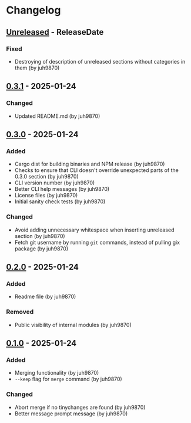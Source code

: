 # Changelog

<!-- next-header -->

## [Unreleased] - ReleaseDate

### Fixed

- Destroying of description of unreleased sections without categories in them (by juh9870)

## [0.3.1] - 2025-01-24

### Changed

- Updated README.md (by juh9870)

## [0.3.0] - 2025-01-24

### Added

- Cargo dist for building binaries and NPM release (by juh9870)
- Checks to ensure that CLI doesn't override unexpected parts of the 0.3.0 section (by juh9870)
- CLI version number (by juh9870)
- Better CLI help messages (by juh9870)
- License files (by juh9870)
- Initial sanity check tests (by juh9870)

### Changed

- Avoid adding unnecessary whitespace when inserting unreleased section (by juh9870)
- Fetch git username by running `git` commands, instead of pulling gix package (by juh9870)

## [0.2.0] - 2025-01-24

### Added

- Readme file (by juh9870)

### Removed

- Public visibility of internal modules (by juh9870)

## [0.1.0] - 2025-01-24

### Added

- Merging functionality (by juh9870)
- `--keep` flag for `merge` command (by juh9870)

### Changed

- Abort merge if no tinychanges are found (by juh9870)
- Better message prompt message (by juh9870)

<!-- next-url -->
[Unreleased]: https://github.com/juh9870/tinychange/compare/v0.3.1...HEAD
[0.3.1]: https://github.com/juh9870/tinychange/compare/v0.3.0...v0.3.1
[0.3.0]: https://github.com/juh9870/tinychange/compare/v0.2.0...v0.3.0
[0.2.0]: https://github.com/juh9870/tinychange/compare/v0.1.0...v0.2.0
[0.1.0]: https://github.com/juh9870/tinychange/tree/v0.1.0